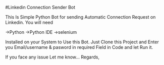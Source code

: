 #Linkedin Connection Sender Bot

This Is Simple Python Bot for sending Automatic Connection Request on Linkedin.
You will need 

->Python
->Python IDE
->selenium 

Installed on your System to Use this Bot.
Just Clone this Project and Enter you Email/username & pasword in required Field in Code
and let Run it.

If you face any issue Let me know...
Regards,

